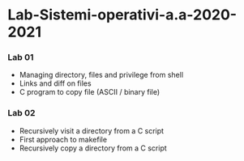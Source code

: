 # Lab-Sistemi-operativi-a.a-2020-2021

### Lab 01
	
- Managing directory, files and privilege from shell
- Links and diff on files
- C program to copy file (ASCII / binary file)

### Lab 02

- Recursively visit a directory from a C script
- First approach to makefile
- Recursively copy a directory from a C script

